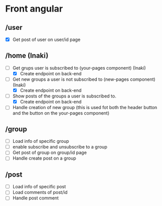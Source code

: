 # Front angular

## /user

- [x] Get post of user on user/id page

## /home (Inaki)

- [ ] Get grups user is subscribed to (your-pages component) (Inaki)
  - [x] Create endpoint on back-end
- [ ] Get new groups a user is not subscribed to (new-pages component) (Inaki)
  - [x] Create endpoint on back-end
- [ ] Show posts of the groups a user is subscribed to.
  - [x] Create endpoint on back-end
- [ ] Handle creation of new group (this is used fot both the header button and the button on the your-pages component)

## /group

- [ ] Load info of specific group
- [ ] enable subscribe and unsubscribe to a group
- [ ] Get post of group on group/id page
- [ ] Handle create post on a group

## /post

- [ ] Load info of specific post
- [ ] Load comments of post/id
- [ ] Handle post comment
